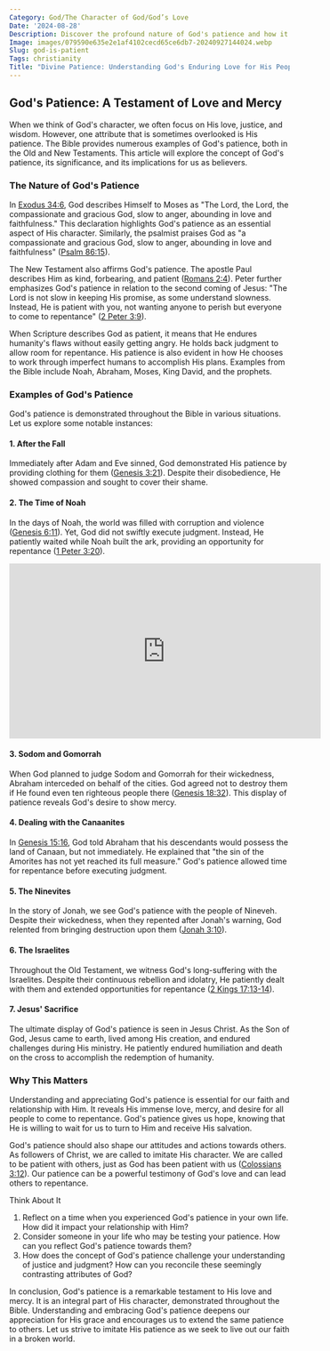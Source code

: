 ```yaml
---
Category: God/The Character of God/God’s Love
Date: '2024-08-28'
Description: Discover the profound nature of God's patience and how it shapes our lives. Explore the significance of God's enduring patience in times of trials and growth.
Image: images/079590e635e2e1af4102cecd65ce6db7-20240927144024.webp
Slug: god-is-patient
Tags: christianity
Title: "Divine Patience: Understanding God's Enduring Love for His People"
---
```


## God's Patience: A Testament of Love and Mercy

When we think of God's character, we often focus on His love, justice, and wisdom. However, one attribute that is sometimes overlooked is His patience. The Bible provides numerous examples of God's patience, both in the Old and New Testaments. This article will explore the concept of God's patience, its significance, and its implications for us as believers.

### The Nature of God's Patience

In [Exodus 34:6](https://www.bibleref.com/Exodus/34/Exodus-34-6.html), God describes Himself to Moses as "The Lord, the Lord, the compassionate and gracious God, slow to anger, abounding in love and faithfulness." This declaration highlights God's patience as an essential aspect of His character. Similarly, the psalmist praises God as "a compassionate and gracious God, slow to anger, abounding in love and faithfulness" ([Psalm 86:15](https://www.bibleref.com/Psalm/86/Psalm-86-15.html)).

The New Testament also affirms God's patience. The apostle Paul describes Him as kind, forbearing, and patient ([Romans 2:4](https://www.bibleref.com/Romans/2/Romans-2-4.html)). Peter further emphasizes God's patience in relation to the second coming of Jesus: "The Lord is not slow in keeping His promise, as some understand slowness. Instead, He is patient with you, not wanting anyone to perish but everyone to come to repentance" ([2 Peter 3:9](https://www.bibleref.com/2-Peter/3/2-Peter-3-9.html)).

When Scripture describes God as patient, it means that He endures humanity's flaws without easily getting angry. He holds back judgment to allow room for repentance. His patience is also evident in how He chooses to work through imperfect humans to accomplish His plans. Examples from the Bible include Noah, Abraham, Moses, King David, and the prophets.

### Examples of God's Patience

God's patience is demonstrated throughout the Bible in various situations. Let us explore some notable instances:

#### 1. After the Fall

Immediately after Adam and Eve sinned, God demonstrated His patience by providing clothing for them ([Genesis 3:21](https://www.bibleref.com/Genesis/3/Genesis-3-21.html)). Despite their disobedience, He showed compassion and sought to cover their shame.

#### 2. The Time of Noah

In the days of Noah, the world was filled with corruption and violence ([Genesis 6:11](https://www.bibleref.com/Genesis/6/Genesis-6-11.html)). Yet, God did not swiftly execute judgment. Instead, He patiently waited while Noah built the ark, providing an opportunity for repentance ([1 Peter 3:20](https://www.bibleref.com/1-Peter/3/1-Peter-3-20.html)).


<iframe width="560" height="315" src="https://www.youtube.com/embed/SC-UBd69KjM" frameborder="0" allow="autoplay; encrypted-media" allowfullscreen></iframe>


#### 3. Sodom and Gomorrah

When God planned to judge Sodom and Gomorrah for their wickedness, Abraham interceded on behalf of the cities. God agreed not to destroy them if He found even ten righteous people there ([Genesis 18:32](https://www.bibleref.com/Genesis/18/Genesis-18-32.html)). This display of patience reveals God's desire to show mercy.

#### 4. Dealing with the Canaanites

In [Genesis 15:16](https://www.bibleref.com/Genesis/15/Genesis-15-16.html), God told Abraham that his descendants would possess the land of Canaan, but not immediately. He explained that "the sin of the Amorites has not yet reached its full measure." God's patience allowed time for repentance before executing judgment.

#### 5. The Ninevites

In the story of Jonah, we see God's patience with the people of Nineveh. Despite their wickedness, when they repented after Jonah's warning, God relented from bringing destruction upon them ([Jonah 3:10](https://www.bibleref.com/Jonah/3/Jonah-3-10.html)).

#### 6. The Israelites

Throughout the Old Testament, we witness God's long-suffering with the Israelites. Despite their continuous rebellion and idolatry, He patiently dealt with them and extended opportunities for repentance ([2 Kings 17:13-14](https://www.bibleref.com/2-Kings/17/2-Kings-17-13.html)).

#### 7. Jesus' Sacrifice

The ultimate display of God's patience is seen in Jesus Christ. As the Son of God, Jesus came to earth, lived among His creation, and endured challenges during His ministry. He patiently endured humiliation and death on the cross to accomplish the redemption of humanity.

### Why This Matters

Understanding and appreciating God's patience is essential for our faith and relationship with Him. It reveals His immense love, mercy, and desire for all people to come to repentance. God's patience gives us hope, knowing that He is willing to wait for us to turn to Him and receive His salvation.

God's patience should also shape our attitudes and actions towards others. As followers of Christ, we are called to imitate His character. We are called to be patient with others, just as God has been patient with us ([Colossians 3:12](https://www.bibleref.com/Colossians/3/Colossians-3-12.html)). Our patience can be a powerful testimony of God's love and can lead others to repentance.

Think About It

1. Reflect on a time when you experienced God's patience in your own life. How did it impact your relationship with Him?
2. Consider someone in your life who may be testing your patience. How can you reflect God's patience towards them?
3. How does the concept of God's patience challenge your understanding of justice and judgment? How can you reconcile these seemingly contrasting attributes of God?

In conclusion, God's patience is a remarkable testament to His love and mercy. It is an integral part of His character, demonstrated throughout the Bible. Understanding and embracing God's patience deepens our appreciation for His grace and encourages us to extend the same patience to others. Let us strive to imitate His patience as we seek to live out our faith in a broken world.